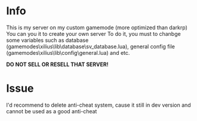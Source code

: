 # Info
This is my server on my custom gamemode (more optimized than darkrp)
You can you it to create your own server
To do it, you must to chanbge some variables such as database (gamemodes\xilius\lib\database\sv_database.lua), general config file (gamemodes\xilius\lib\config\general.lua) and etc.

**DO NOT SELL OR RESELL THAT SERVER!**

# Issue
I'd recommend to delete anti-cheat system, cause it still in dev version and cannot be used as a good anti-cheat
